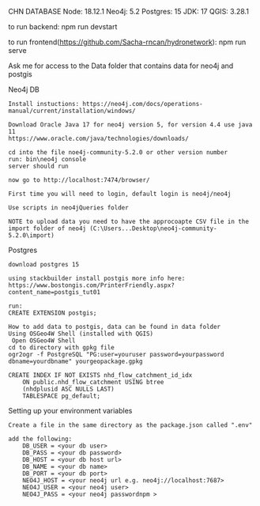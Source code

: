 CHN DATABASE
Node: 18.12.1
Neo4j: 5.2
Postgres: 15
JDK: 17
QGIS: 3.28.1

to run backend: npm run devstart

to run frontend(https://github.com/Sacha-rncan/hydronetwork): npm run serve

Ask me for access to the Data folder that contains data for neo4j and postgis

Neo4j DB

    Install instuctions: https://neo4j.com/docs/operations-manual/current/installation/windows/

    Download Oracle Java 17 for neo4j version 5, for version 4.4 use java 11
    https://www.oracle.com/java/technologies/downloads/
    
    cd into the file noe4j-community-5.2.0 or other version number 
    run: bin\neo4j console
    server should run

    now go to http://localhost:7474/browser/

    First time you will need to login, default login is neo4j/neo4j

    Use scripts in neo4jQueries folder

    NOTE to upload data you need to have the approcoapte CSV file in the import folder of neo4j (C:\Users...Desktop\neo4j-community-5.2.0\import)

Postgres

    download postgres 15

    using stackbuilder install postgis more info here: https://www.bostongis.com/PrinterFriendly.aspx?content_name=postgis_tut01

    run:
    CREATE EXTENSION postgis;

    How to add data to postgis, data can be found in data folder
    Using OSGeo4W Shell (installed with QGIS)
     Open OSGeo4W Shell
    cd to directory with gpkg file
    ogr2ogr -f PostgreSQL "PG:user=youruser password=yourpassword dbname=yourdbname" yourgeopackage.gpkg

    CREATE INDEX IF NOT EXISTS nhd_flow_catchment_id_idx
        ON public.nhd_flow_catchment USING btree
        (nhdplusid ASC NULLS LAST)
        TABLESPACE pg_default;


Setting up your environment variables

    Create a file in the same directory as the package.json called ".env"

    add the following:
        DB_USER = <your db user>
        DB_PASS = <your db password>
        DB_HOST = <your db host url>
        DB_NAME = <your db name>
        DB_PORT = <your db port>
        NEO4J_HOST = <your neo4j url e.g. neo4j://localhost:7687>
        NEO4J_USER = <your neo4j user>
        NEO4J_PASS = <your neo4j passwordnpm >

